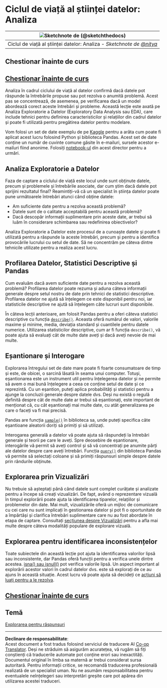 <!--
CO_OP_TRANSLATOR_METADATA:
{
  "original_hash": "d92f57eb110dc7f765c05cbf0f837c77",
  "translation_date": "2025-08-26T16:30:16+00:00",
  "source_file": "4-Data-Science-Lifecycle/15-analyzing/README.md",
  "language_code": "ro"
}
-->
# Ciclul de viață al științei datelor: Analiza

|![ Sketchnote de [(@sketchthedocs)](https://sketchthedocs.dev) ](../../sketchnotes/15-Analyzing.png)|
|:---:|
| Ciclul de viață al științei datelor: Analiza - _Sketchnote de [@nitya](https://twitter.com/nitya)_ |

## Chestionar înainte de curs

## [Chestionar înainte de curs](https://purple-hill-04aebfb03.1.azurestaticapps.net/quiz/28)

Analiza în cadrul ciclului de viață al datelor confirmă dacă datele pot răspunde la întrebările propuse sau pot rezolva o anumită problemă. Acest pas se concentrează, de asemenea, pe verificarea dacă un model abordează corect aceste întrebări și probleme. Această lecție este axată pe Analiza Exploratorie a Datelor (Exploratory Data Analysis sau EDA), care include tehnici pentru definirea caracteristicilor și relațiilor din cadrul datelor și poate fi utilizată pentru pregătirea datelor pentru modelare.

Vom folosi un set de date exemplu de pe [Kaggle](https://www.kaggle.com/balaka18/email-spam-classification-dataset-csv/version/1) pentru a arăta cum poate fi aplicat acest lucru folosind Python și biblioteca Pandas. Acest set de date conține un număr de cuvinte comune găsite în e-mailuri, sursele acestor e-mailuri fiind anonime. Folosiți [notebook-ul](notebook.ipynb) din acest director pentru a urmări.

## Analiza Exploratorie a Datelor

Faza de captare a ciclului de viață este locul unde sunt obținute datele, precum și problemele și întrebările asociate, dar cum știm dacă datele pot sprijini rezultatul final? 
Reamintiți-vă că un specialist în știința datelor poate pune următoarele întrebări atunci când obține datele:
-   Am suficiente date pentru a rezolva această problemă?
-   Datele sunt de o calitate acceptabilă pentru această problemă?
-   Dacă descopăr informații suplimentare prin aceste date, ar trebui să luăm în considerare schimbarea sau redefinirea obiectivelor?

Analiza Exploratorie a Datelor este procesul de a cunoaște datele și poate fi utilizată pentru a răspunde la aceste întrebări, precum și pentru a identifica provocările lucrului cu setul de date. Să ne concentrăm pe câteva dintre tehnicile utilizate pentru a realiza acest lucru.

## Profilarea Datelor, Statistici Descriptive și Pandas
Cum evaluăm dacă avem suficiente date pentru a rezolva această problemă? Profilarea datelor poate rezuma și aduna câteva informații generale despre setul nostru de date prin tehnici de statistici descriptive. Profilarea datelor ne ajută să înțelegem ce este disponibil pentru noi, iar statisticile descriptive ne ajută să înțelegem câte lucruri sunt disponibile.

În câteva lecții anterioare, am folosit Pandas pentru a oferi câteva statistici descriptive cu funcția [`describe()`](https://pandas.pydata.org/pandas-docs/stable/reference/api/pandas.DataFrame.describe.html). Aceasta oferă numărul de valori, valorile maxime și minime, media, deviația standard și cuantilele pentru datele numerice. Utilizarea statisticilor descriptive, cum ar fi funcția `describe()`, vă poate ajuta să evaluați cât de multe date aveți și dacă aveți nevoie de mai multe.

## Eșantionare și Interogare
Explorarea întregului set de date mare poate fi foarte consumatoare de timp și este, de obicei, o sarcină lăsată în seama unui computer. Totuși, eșantionarea este un instrument util pentru înțelegerea datelor și ne permite să avem o mai bună înțelegere a ceea ce conține setul de date și ce reprezintă. Cu un eșantion, puteți aplica probabilități și statistici pentru a ajunge la concluzii generale despre datele dvs. Deși nu există o regulă definită despre cât de multe date ar trebui să eșantionați, este important de menționat că, cu cât eșantionați mai multe date, cu atât generalizarea pe care o faceți va fi mai precisă.

Pandas are funcția [`sample()`](https://pandas.pydata.org/pandas-docs/stable/reference/api/pandas.DataFrame.sample.html) în biblioteca sa, unde puteți specifica câte eșantioane aleatorii doriți să primiți și să utilizați.

Interogarea generală a datelor vă poate ajuta să răspundeți la întrebări generale și teorii pe care le aveți. Spre deosebire de eșantionare, interogările vă permit să aveți control și să vă concentrați pe anumite părți ale datelor despre care aveți întrebări. Funcția [`query()`](https://pandas.pydata.org/pandas-docs/stable/reference/api/pandas.DataFrame.query.html) din biblioteca Pandas vă permite să selectați coloane și să primiți răspunsuri simple despre datele prin rândurile obținute.

## Explorarea prin Vizualizări
Nu trebuie să așteptați până când datele sunt complet curățate și analizate pentru a începe să creați vizualizări. De fapt, având o reprezentare vizuală în timpul explorării poate ajuta la identificarea tiparelor, relațiilor și problemelor din date. Mai mult, vizualizările oferă un mijloc de comunicare cu cei care nu sunt implicați în gestionarea datelor și pot fi o oportunitate de a împărtăși și clarifica întrebări suplimentare care nu au fost abordate în etapa de captare. Consultați [secțiunea despre Vizualizări](../../../../../../../../../3-Data-Visualization) pentru a afla mai multe despre câteva modalități populare de explorare vizuală.

## Explorarea pentru identificarea inconsistențelor
Toate subiectele din această lecție pot ajuta la identificarea valorilor lipsă sau inconsistente, dar Pandas oferă funcții pentru a verifica unele dintre acestea. [isna() sau isnull()](https://pandas.pydata.org/pandas-docs/stable/reference/api/pandas.isna.html) pot verifica valorile lipsă. Un aspect important al explorării acestor valori în cadrul datelor dvs. este să explorați de ce au ajuns în această situație. Acest lucru vă poate ajuta să decideți ce [acțiuni să luați pentru a le rezolva](/2-Working-With-Data/08-data-preparation/notebook.ipynb).

## [Chestionar înainte de curs](https://purple-hill-04aebfb03.1.azurestaticapps.net/quiz/27)

## Temă

[Explorarea pentru răspunsuri](assignment.md)

---

**Declinare de responsabilitate**:  
Acest document a fost tradus folosind serviciul de traducere AI [Co-op Translator](https://github.com/Azure/co-op-translator). Deși ne străduim să asigurăm acuratețea, vă rugăm să fiți conștienți că traducerile automate pot conține erori sau inexactități. Documentul original în limba sa maternă ar trebui considerat sursa autoritară. Pentru informații critice, se recomandă traducerea profesională realizată de un specialist uman. Nu ne asumăm responsabilitatea pentru eventualele neînțelegeri sau interpretări greșite care pot apărea din utilizarea acestei traduceri.